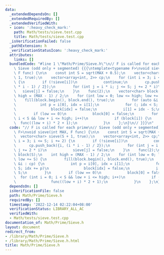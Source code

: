 ```yaml
---
data:
  _extendedDependsOn: []
  _extendedRequiredBy: []
  _extendedVerifiedWith:
  - icon: ':heavy_check_mark:'
    path: Math/tests/sieve.test.cpp
    title: Math/tests/sieve.test.cpp
  _isVerificationFailed: false
  _pathExtension: h
  _verificationStatusIcon: ':heavy_check_mark:'
  attributes:
    links: []
  bundledCode: "#line 1 \"Math/Prime/Sieve.h\"\n// F is called for each prime\n//\
    \ Sieve (odd only + segmented) {{{\ntemplate<typename F>\nvoid sieve(int MAX,\
    \ F func) {\n\n    const int S = sqrt(MAX + 0.5);\n    vector<char> sieve(S +\
    \ 1, true);\n    vector<array<int, 2>> cp;\n    for (int i = 3; i <= S; i += 2)\
    \ {\n        if (!sieve[i])\n            continue;\n        cp.push_back({i, (i\
    \ * i - 1) / 2});\n        for (int j = i * i; j <= S; j += 2 * i)\n         \
    \   sieve[j] = false;\n    }\n    func(2);\n    vector<char> block(S);\n    int\
    \ high = (MAX - 1) / 2;\n    for (int low = 0; low <= high; low += S) {\n    \
    \    fill(block.begin(), block.end(), true);\n        for (auto &i : cp) {\n \
    \           int p = i[0], idx = i[1];\n            for (; idx < S; idx += p)\n\
    \                block[idx] = false;\n            i[1] = idx - S;\n        }\n\
    \        if (low == 0)\n            block[0] = false;\n        for (int i = 0;\
    \ i < S && low + i <= high; i++)\n            if (block[i]) {\n              \
    \  func((low + i) * 2 + 1);\n            }\n    };\n}\n// }}}\n"
  code: "// F is called for each prime\n// Sieve (odd only + segmented) {{{\ntemplate<typename\
    \ F>\nvoid sieve(int MAX, F func) {\n\n    const int S = sqrt(MAX + 0.5);\n  \
    \  vector<char> sieve(S + 1, true);\n    vector<array<int, 2>> cp;\n    for (int\
    \ i = 3; i <= S; i += 2) {\n        if (!sieve[i])\n            continue;\n  \
    \      cp.push_back({i, (i * i - 1) / 2});\n        for (int j = i * i; j <= S;\
    \ j += 2 * i)\n            sieve[j] = false;\n    }\n    func(2);\n    vector<char>\
    \ block(S);\n    int high = (MAX - 1) / 2;\n    for (int low = 0; low <= high;\
    \ low += S) {\n        fill(block.begin(), block.end(), true);\n        for (auto\
    \ &i : cp) {\n            int p = i[0], idx = i[1];\n            for (; idx <\
    \ S; idx += p)\n                block[idx] = false;\n            i[1] = idx -\
    \ S;\n        }\n        if (low == 0)\n            block[0] = false;\n      \
    \  for (int i = 0; i < S && low + i <= high; i++)\n            if (block[i]) {\n\
    \                func((low + i) * 2 + 1);\n            }\n    };\n}\n// }}}\n"
  dependsOn: []
  isVerificationFile: false
  path: Math/Prime/Sieve.h
  requiredBy: []
  timestamp: '2022-12-14 02:22:04+08:00'
  verificationStatus: LIBRARY_ALL_AC
  verifiedWith:
  - Math/tests/sieve.test.cpp
documentation_of: Math/Prime/Sieve.h
layout: document
redirect_from:
- /library/Math/Prime/Sieve.h
- /library/Math/Prime/Sieve.h.html
title: Math/Prime/Sieve.h
---
```

